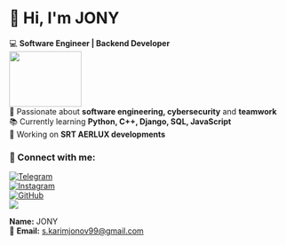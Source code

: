 # 👋 Hi, I'm JONY  

💻 **Software Engineer | Backend Developer**  
<img src="https://media.giphy.com/media/qgQUggAC3Pfv687qPC/giphy.gif" width="130" height="100">  
🔹 Passionate about **software engineering, cybersecurity** and **teamwork**  
📚 Currently learning **Python, C++, Django, SQL, JavaScript**  
🚀 Working on **SRT AERLUX developments**  

### 🔗 Connect with me:  
[![Telegram](https://img.shields.io/badge/Telegram-AERLUX-blue?logo=telegram)](https://t.me/AERLUXuz)  
[![Instagram](https://img.shields.io/badge/Instagram-AERLUX.uz-red?logo=instagram)](https://www.instagram.com/aerlux.uz)  
[![GitHub](https://img.shields.io/badge/GitHub-JONY--99-black?logo=github)](https://github.com/JONY-99)  
<a href="https://www.facebook.com/https://www.facebook.com/sardor.karimjonov.56"><img src="https://img.shields.io/badge/Facebook-Profile-blue?logo=facebook"></a> 
 
**Name:** JONY <br>📧 **Email:** s.karimjonov99@gmail.com  


<!---
JONY-99/JONY-99 is a ✨ special ✨ repository because its `README.md` (this file) appears on your GitHub profile.
You can click the Preview link to take a look at your changes.
--->
